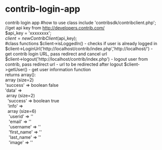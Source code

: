 # contrib-login-app
contrib login app
#how to use class
 include 'contribsdk/contribclient.php';<br>
        //get api key from http://developers.contrib.com/<br>
        $api_key = 'xxxxxxxx';<br>
        $client = new ContribClient($api_key);<br>
#class functions
$client->isLoggedIn() - checks if user is already logged in<br>
$client->LoginUrl('http://localhost/contrib/index.php','http://localhost/') - get contrib login URL, pass redirect and cancel url<br>
$client->logout('http://localhost/contrib/index.php') - logout user from contrib, pass redirect url - url to be redirected after logout
$client->getUser() - get user information function<br>
returns array():<br>
array (size=2)<br>
  'success' => boolean false<br>
  'data' => <br>
    &nbsp;array (size=2)<br>
      &nbsp;&nbsp;'success' => boolean true<br>
      &nbsp;&nbsp;'info' => <br>
        &nbsp;&nbsp;array (size=6)<br>
          &nbsp;&nbsp;&nbsp;'userid' => ''<br>
          &nbsp;&nbsp;&nbsp;'email' => ''<br>
          &nbsp;&nbsp;&nbsp;'username' => ''<br>
          &nbsp;&nbsp;&nbsp;'first_name' => ''<br>
          &nbsp;&nbsp;&nbsp;'last_name' => ''<br>
          &nbsp;&nbsp;&nbsp;'image' => ''<br>


